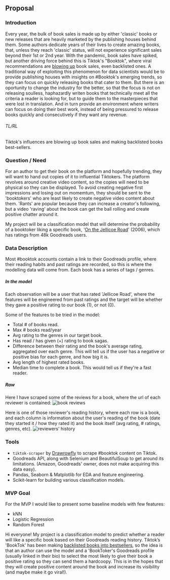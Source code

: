 ## Proposal

### Introduction
Every year, the bulk of book sales is made up by either 'classic' books or new releases that are heavily marketed by the publishing houses behind them. Some authors dedicate years of their lives to create amazing books, that, unless they reach 'classic' status, will not experience significant sales beyond their 1st or 2nd year.
With the pandemic, book sales have spiked, but another driving force behind this is Tiktok's "Booktok", where viral recommendations are [blowing up](https://www.economist.com/books-and-arts/2021/11/06/booktok-has-passion-and-enormous-marketing-power) book sales, even backlisted ones.
A traditional way of exploiting this phenomenon for data scientists would be to provide publishing houses with insights on \#Booktok's emerging trends, so they can focus on quickly releasing books that cater to them. But there is an oportunity to change the industry for the better, so that the focus is not on releasing soulless, haphazardly writen books that technically meet all the criteria a reader is looking for, but to guide them to the masterpieces that were lost in translation. And in turn provide an environment where writers can focus on doing their best work, instead of being pressured to release books quickly and consecutively if they want any revenue.
###### TL/RL
Tiktok's influences are blowing up book sales and making backlisted books best-sellers.

### Question / Need
For an author to get their book on the platform and hopefully trending, they will want to hand out copies of it to influential Tiktokers. The platform revolves around creative video content, so the copies will need to be physical so they can be displayed. To avoid creating negative first impressions and losing out on momemtum, they should be sent to the 'booktokers' who are least likely to create negative video content about them. 'Rants' are popular because they can increase a creator's following, but a video 'raving' about the book can get the ball rolling and create positive chatter around it. 

My project will be a classification model that will determine the probability of a booktoker liking a specific book, '[On the Jellicoe Road](https://www.goodreads.com/book/show/1162022.On_the_Jellicoe_Road)' (2006), which has ratings from 48k Goodreads users.

### Data Description
Most \#booktok accounts contain a link to their Goodreads profile, where their reading habits and past ratings are recorded, so this is where the modelling data will come from. Each book has a series of tags / genres.

##### In the model
Each observation will be a user that has rated 'Jellicoe Road', where the features will be engineered from past ratings and the target will be whether they gave a positive rating to our book (1), or not (0).

Some of the features to be tried in the model:
- Total # of books read.
- Max # books read/year
- Avg rating to the genres in our target book.
- Has read / has given (+) rating to book sagas.
- Difference between their rating and the book's average rating, aggregated over each genre. This will tell us if the user has a negative or positive bias for each genre, and how big it is.
- Avg length of highest rated books.
- Median time to complete a book. This would tell us if they're a fast reader.

##### Raw
Here I have scraped some of the reviews for a book, where the url of each reviewer is contained:
![book reviews](Screenshots/20220109213707.png)

Here is one of those reviewer's reading history, where each row is a book, and each column is information about the user's reading of the book (date they started it / how they rated it) and the book itself (avg rating, # ratings, genres, etc).
![reviewers' history](Screenshots/20220109214642.png)

### Tools
- `tiktok-scraper` by [Drawrowfly](https://github.com/drawrowfly/tiktok-scraper) to scrape \#booktok content on Tiktok.
- Goodreads API, along with Selenium and BeautifulSoup to get around its limitations. (Amazon, Goodreads' owner, does not make acquiring this data easy).
- Pandas, Seaborn & Matplotlib for EDA and feature engineering.
- Scikit-learn for building various classification models.

### MVP Goal
For the MVP I would like to present some baseline models with few features:
- kNN
- Logistic Regression
- Random Forest

Hi everyone! My project is a classification model to predict whether a reader will like a specific book based on their Goodreads reading history. Tiktok’s 'BookTok' has been making [backlisted books into bestsellers](https://www.economist.com/books-and-arts/2021/11/06/booktok-has-passion-and-enormous-marketing-power), so the idea is that an author can use the model and a 'BookToker's Goodreads profile (usually linked in their bio) to select the most likely to give their book a positive rating so they can send them a hardcoopy. This is in the hopes that they will create positive content around the book and increase its visibility (and maybe make it go viral!).